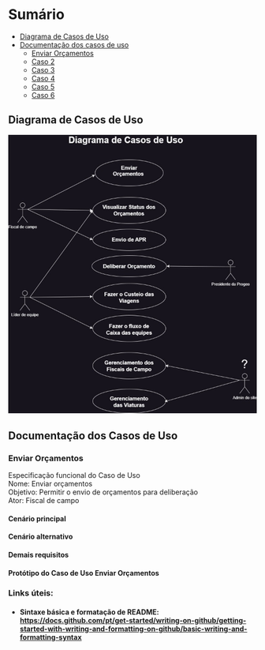 # Sumário
- [Diagrama de Casos de Uso](#diagrama-de-casos-de-uso)
- [Documentação dos casos de uso](#documentação-dos-casos-de-uso)
  - [Enviar Orçamentos](#enviar-orçamentos)
  - [Caso 2](#sample-section)
  - [Caso 3](#sample-section)
  - [Caso 4](#sample-section)
  - [Caso 5](#sample-section)
  - [Caso 6](#sample-section)
 



## Diagrama de Casos de Uso
![Diagrama UML de Casos de Uso](https://github.com/henrymatheus/gestao_equipes/blob/0ae4ca1d0ed88de9f906ab3372656a58cf0ff3c7/docs/Diagrama%20de%20Casos%20de%20Uso.jpg)


## Documentação dos Casos de Uso

### Enviar Orçamentos
Especificação funcional do Caso de Uso <br>
Nome: Enviar orçamentos <br>
Objetivo: Permitir o envio de orçamentos para deliberação <br>
Ator: Fiscal de campo

#### Cenário principal


#### Cenário alternativo


#### Demais requisitos



#### Protótipo do Caso de Uso Enviar Orçamentos






### Links úteis: 
- #### Sintaxe básica e formatação de README: https://docs.github.com/pt/get-started/writing-on-github/getting-started-with-writing-and-formatting-on-github/basic-writing-and-formatting-syntax

